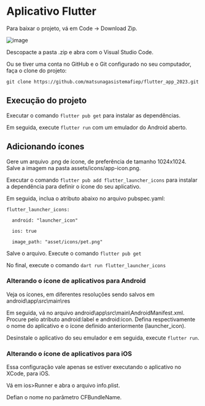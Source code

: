 # Aplicativo Flutter

Para baixar o projeto, vá em Code -> Download Zip.

![image](https://github.com/matsunagasistemafiep/flutter_app_2023/assets/83678675/32347416-d63a-4bfc-893f-446c11f16225)

Descopacte a pasta .zip e abra com o Visual Studio Code.

Ou se tiver uma conta no GitHub e o Git configurado no seu computador, faça o clone do projeto:

``git clone https://github.com/matsunagasistemafiep/flutter_app_2023.git``

## Execução do projeto
Executar o comando ``flutter pub get`` para instalar as dependências.

Em seguida, execute ``flutter run`` com um emulador do Android aberto.

## Adicionando ícones
Gere um arquivo .png de ícone, de preferência de tamanho 1024x1024. Salve a imagem na pasta assets/icons/app-icon.png.

Executar o comando ``flutter pub add flutter_launcher_icons`` para instalar a dependência para definir o ícone do seu aplicativo.

Em seguida, inclua o atributo abaixo no arquivo pubspec.yaml:

``flutter_launcher_icons:``

``  android: "launcher_icon"``

``  ios: true``

``  image_path: "asset/icons/pet.png"``


Salve o arquivo. Execute o comando ``flutter pub get``

No final, execute o comando ``dart run flutter_launcher_icons``

### Alterando o ícone de aplicativos para Android

Veja os ícones, em diferentes resoluções sendo salvos em android\app\src\main\res

Em seguida, vá no arquivo android\app\src\main\AndroidManifest.xml. Procure pelo atributo android:label e android:icon. Defina respectivamente o nome do aplicativo e o ícone definido anteriormente (launcher_icon).

Desinstale o aplicativo do seu emulador e em seguida, execute ``flutter run``.

### Alterando o ícone de aplicativos para iOS
Essa configuração vale apenas se estiver executando o aplicativo no XCode, para iOS.

Vá em ios>Runner e abra o arquivo info.plist.

Defian o nome no parâmetro CFBundleName.
